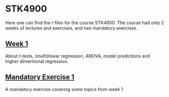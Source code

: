 # STK4900

Here one can find the r files for the course STK4900. The course had only 2 weeks of lectures and exercises, and two mandatory exercises.

## [Week 1](https://github.com/dulte/STK4900/tree/master/Uke1)
About t-tests, (multi)linear regression, ANOVA, model predictions and higher dimentional regression.

## [Mandatory Exercise 1](https://github.com/dulte/STK4900/tree/master/Oblig1)
A mandatory exercise covering some topics from week 1
